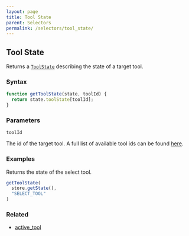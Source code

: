 ```yaml
---
layout: page
title: Tool State
parent: Selectors
permalink: /selectors/tool_state/
---
```


## Tool State

Returns a [`ToolState`](/externals/tools/) describing the state of a target tool.

### Syntax

```js
function getToolState(state, toolId) {
  return state.toolState[toolId];
}
```

### Parameters

`toolId`

The id of the target tool. A full list of available tool ids can be found [here](/externals/tools/).

### Examples

Returns the state of the select tool.

```js
getToolState(
  store.getState(),
  "SELECT_TOOL"
)
```

### Related

- [active_tool](./active_tool.md)
